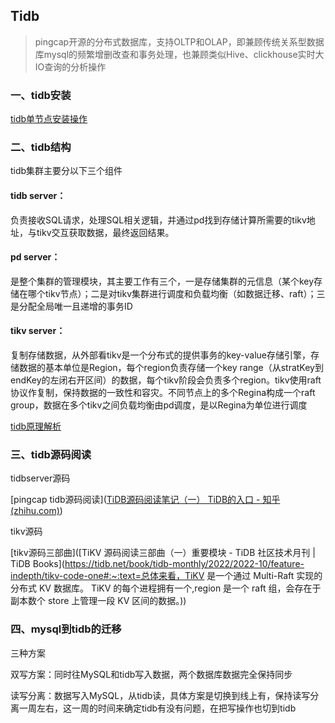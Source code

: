 ## Tidb

> pingcap开源的分布式数据库，支持OLTP和OLAP，即兼顾传统关系型数据库mysql的频繁增删改查和事务处理，也兼顾类似Hive、clickhouse实时大IO查询的分析操作

### 一、tidb安装

[tidb单节点安装操作](https://dev-tang.com/post/2018/03/tidb-install-and-use.html)

### 二、tidb结构

tidb集群主要分以下三个组件

#### tidb server：

负责接收SQL请求，处理SQL相关逻辑，并通过pd找到存储计算所需要的tikv地址，与tikv交互获取数据，最终返回结果。

#### pd server：

是整个集群的管理模块，其主要工作有三个，一是存储集群的元信息（某个key存储在哪个tikv节点）；二是对tikv集群进行调度和负载均衡（如数据迁移、raft）；三是分配全局唯一且递增的事务ID

#### tikv server：

复制存储数据，从外部看tikv是一个分布式的提供事务的key-value存储引擎，存储数据的基本单位是Region，每个region负责存储一个key range（从stratKey到endKey的左闭右开区间）的数据，每个tikv阶段会负责多个region。tikv使用raft协议作复制，保持数据的一致性和容灾。不同节点上的多个Regina构成一个raft group，数据在多个tikv之间负载均衡由pd调度，是以Regina为单位进行调度

[tidb原理解析](https://blog.csdn.net/lianshaohua/article/details/105029321#:~:text=TiDB%20%E7%9A%84%20%E5%8E%9F%E7%90%86%20%E4%B8%8E%E5%AE%9E%E7%8E%B0%20TiDB%20%E6%9E%B6%E6%9E%84%E6%98%AF%20SQL%20%E5%B1%82%E5%92%8C,MySQL%20%E7%9A%84%E5%85%B3%E7%B3%BB%E3%80%82%20%E6%9C%89%E4%BA%86%20TiKV%EF%BC%8C%20TiDB%20%E5%B1%82%E5%8F%AA%E9%9C%80%E8%A6%81%E5%AE%9E%E7%8E%B0%20SQL%20%E5%B1%82%EF%BC%8C)

### 三、tidb源码阅读

tidbserver源码

[pingcap tidb源码阅读]([TiDB源码阅读笔记（一） TiDB的入口 - 知乎 (zhihu.com)](https://zhuanlan.zhihu.com/p/163607256))

tikv源码

[tikv源码三部曲]([TiKV 源码阅读三部曲（一）重要模块 - TiDB 社区技术月刊 | TiDB Books](https://tidb.net/book/tidb-monthly/2022/2022-10/feature-indepth/tikv-code-one#:~:text=总体来看，TiKV 是一个通过 Multi-Raft 实现的分布式 KV 数据库。 TiKV 的每个进程拥有一个,region 是一个 raft 组，会存在于副本数个 store 上管理一段 KV 区间的数据。))



### 四、mysql到tidb的迁移

三种方案

双写方案：同时往MySQL和tidb写入数据，两个数据库数据完全保持同步



读写分离：数据写入MySQL，从tidb读，具体方案是切换到线上有，保持读写分离一周左右，这一周的时间来确定tidb有没有问题，在把写操作也切到tidb

